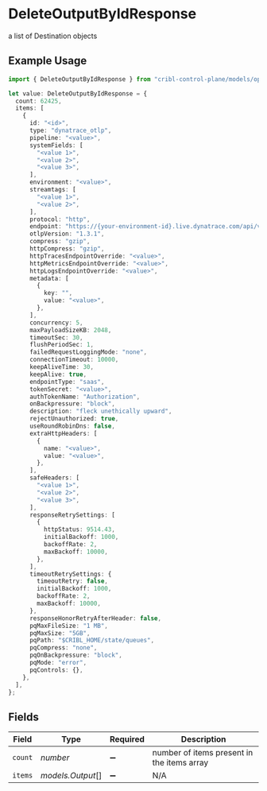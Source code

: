 # DeleteOutputByIdResponse

a list of Destination objects

## Example Usage

```typescript
import { DeleteOutputByIdResponse } from "cribl-control-plane/models/operations";

let value: DeleteOutputByIdResponse = {
  count: 62425,
  items: [
    {
      id: "<id>",
      type: "dynatrace_otlp",
      pipeline: "<value>",
      systemFields: [
        "<value 1>",
        "<value 2>",
        "<value 3>",
      ],
      environment: "<value>",
      streamtags: [
        "<value 1>",
        "<value 2>",
      ],
      protocol: "http",
      endpoint: "https://{your-environment-id}.live.dynatrace.com/api/v2/otlp",
      otlpVersion: "1.3.1",
      compress: "gzip",
      httpCompress: "gzip",
      httpTracesEndpointOverride: "<value>",
      httpMetricsEndpointOverride: "<value>",
      httpLogsEndpointOverride: "<value>",
      metadata: [
        {
          key: "",
          value: "<value>",
        },
      ],
      concurrency: 5,
      maxPayloadSizeKB: 2048,
      timeoutSec: 30,
      flushPeriodSec: 1,
      failedRequestLoggingMode: "none",
      connectionTimeout: 10000,
      keepAliveTime: 30,
      keepAlive: true,
      endpointType: "saas",
      tokenSecret: "<value>",
      authTokenName: "Authorization",
      onBackpressure: "block",
      description: "fleck unethically upward",
      rejectUnauthorized: true,
      useRoundRobinDns: false,
      extraHttpHeaders: [
        {
          name: "<value>",
          value: "<value>",
        },
      ],
      safeHeaders: [
        "<value 1>",
        "<value 2>",
        "<value 3>",
      ],
      responseRetrySettings: [
        {
          httpStatus: 9514.43,
          initialBackoff: 1000,
          backoffRate: 2,
          maxBackoff: 10000,
        },
      ],
      timeoutRetrySettings: {
        timeoutRetry: false,
        initialBackoff: 1000,
        backoffRate: 2,
        maxBackoff: 10000,
      },
      responseHonorRetryAfterHeader: false,
      pqMaxFileSize: "1 MB",
      pqMaxSize: "5GB",
      pqPath: "$CRIBL_HOME/state/queues",
      pqCompress: "none",
      pqOnBackpressure: "block",
      pqMode: "error",
      pqControls: {},
    },
  ],
};
```

## Fields

| Field                                      | Type                                       | Required                                   | Description                                |
| ------------------------------------------ | ------------------------------------------ | ------------------------------------------ | ------------------------------------------ |
| `count`                                    | *number*                                   | :heavy_minus_sign:                         | number of items present in the items array |
| `items`                                    | *models.Output*[]                          | :heavy_minus_sign:                         | N/A                                        |